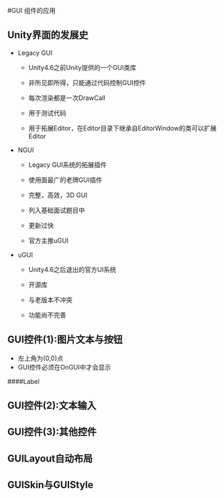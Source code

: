 #GUI 组件的应用


Unity界面的发展史
---
* Legacy GUI
    * Unity4.6之前Unity提供的一个GUI类库
    * 非所见即所得，只能通过代码控制GUI控件
    * 每次渲染都是一次DrawCall

    * 用于测试代码
    * 用于拓展Editor，在Editor目录下继承自EditorWindow的类可以扩展Editor

* NGUI
    * Legacy GUI系统的拓展插件
    * 使用面最广的老牌GUI插件
    * 完整，高效，3D GUI
    * 列入基础面试题目中

    * 更新过快
    * 官方主推uGUI

* uGUI
    * Unity4.6之后退出的官方UI系统
    * 开源库
    * 与老版本不冲突

    * 功能尚不完善


GUI控件(1):图片文本与按钮
---
* 左上角为(0,0)点
* GUI控件必须在OnGUI中才会显示

####Label



GUI控件(2):文本输入
---



GUI控件(3):其他控件
---



GUILayout自动布局
---



GUISkin与GUIStyle
---